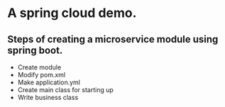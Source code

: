 # A spring cloud demo.
## Steps of creating a microservice module using spring boot.
* Create module
* Modify pom.xml
* Make application.yml
* Create main class for starting up
* Write business class
